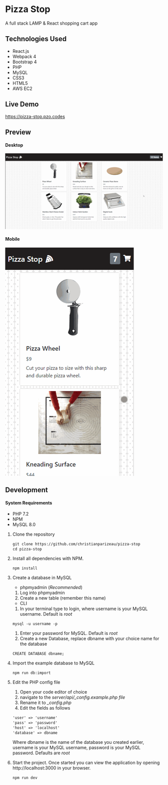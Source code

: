 # Pizza Stop

A full stack LAMP & React shopping cart app

## Technologies Used

- React.js
- Webpack 4
- Bootstrap 4
- PHP
- MySQL
- CSS3
- HTML5
- AWS EC2

## Live Demo

https://pizza-stop.pzo.codes

## Preview

#### Desktop

![pizza-stop-preview](previews/pizza-stop-desktop-preview.gif)

#### Mobile

![pizza-stop-mobile](previews/pizza-stop-mobile-preview.gif)

## Development

#### System Requirements

- PHP 7.2
- NPM
- MySQL 8.0

1. Clone the repository

    ```shell
    git clone https://github.com/christianparizeau/pizza-stop
    cd pizza-stop
    ```

1. Install all dependencies with NPM.

    ```shell
    npm install
    ```
 
1. Create a database in MySQL
    * phpmyadmin (*Recommended*)
  
    1. Log into  phpmyadmin
    1. Create a new table (remember this name)
    
    * CLI
    1. In your terminal type to login, where username is your MySQL username. Default is *root*
    
    ```shell
    mysql -u username -p
    ```
    
    1. Enter your password for MySQL. Default is *root*
    1. Create a new Database, replace dbname with your choice name for the database
    
    ```shell
    CREATE DATABASE dbname;
    ```
    
1. Import the example database to MySQL

    ```shell
    npm run db:import
    ```
    
1. Edit the PHP config file
    1. Open your code editor of choice
    1. navigate to the *server/api/_config.example.php file*
    1. Rename it to *_config.php*
    1. Edit the fields as follows
 
     ```shell
     'user' => 'username'
     'pass' => 'password'
     'host' => 'localhost'
     'database' => dbname
     ```
     Where dbname is the name of the database you created earlier, username is your MySQL username, password is your MySQL password. Defaults are *root*
    
1. Start the project. Once started you can view the application by opening http://localhost:3000 in your browser.

    ```shell
    npm run dev
    ```

    
